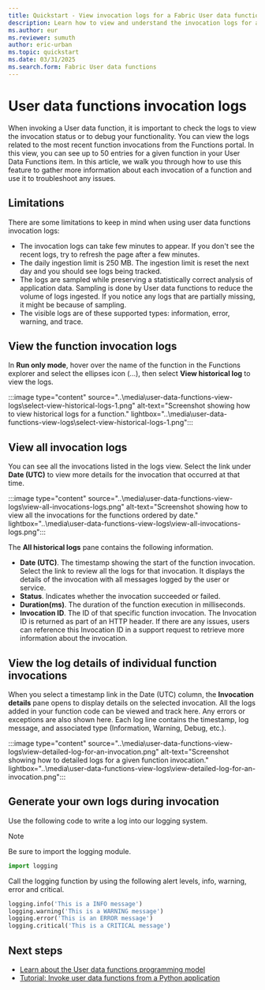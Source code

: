 ```yaml
---
title: Quickstart - View invocation logs for a Fabric User data functions item
description: Learn how to view and understand the invocation logs for a Fabric User data functions item.
ms.author: eur
ms.reviewer: sumuth
author: eric-urban
ms.topic: quickstart
ms.date: 03/31/2025
ms.search.form: Fabric User data functions
---
```


# User data functions invocation logs

When invoking a User data function, it is important to check the logs to view the invocation status or to debug your functionality. You can view the logs related to the most recent function invocations from the Functions portal. In this view, you can see up to 50 entries for a given function in your User Data Functions item. In this article, we walk you through how to use this feature to gather more information about each invocation of a function and use it to troubleshoot any issues.

## Limitations

There are some limitations to keep in mind when using user data functions invocation logs:

- The invocation logs can take few minutes to appear. If you don't see the recent logs, try to refresh the page after a few minutes.
- The daily ingestion limit is 250 MB. The ingestion limit is reset the next day and you should see logs being tracked.
- The logs are sampled while preserving a statistically correct analysis of application data. Sampling is done by User data functions to reduce the volume of logs ingested. If you notice any logs that are partially missing, it might be because of sampling.
- The visible logs are of these supported types: information, error, warning, and trace.

## View the function invocation logs

In **Run only mode**, hover over the name of the function in the Functions explorer and select the ellipses icon (...), then select **View historical log** to view the logs.

:::image type="content" source="..\media\user-data-functions-view-logs\select-view-historical-logs-1.png" alt-text="Screenshot showing how to view historical logs for a function." lightbox="..\media\user-data-functions-view-logs\select-view-historical-logs-1.png":::

## View all invocation logs

You can see all the invocations listed in the logs view. Select the link under **Date (UTC)** to view more details for the invocation that occurred at that time.

:::image type="content" source="..\media\user-data-functions-view-logs\view-all-invocations-logs.png" alt-text="Screenshot showing how to view all the invocations for the functions ordered by date." lightbox="..\media\user-data-functions-view-logs\view-all-invocations-logs.png":::

The **All historical logs** pane contains the following information.

- **Date (UTC)**. The timestamp showing the start of the function invocation. Select the link to review all the logs for that invocation. It displays the details of the invocation with all messages logged by the user or service.
- **Status**. Indicates whether the invocation succeeded or failed.
- **Duration(ms)**. The duration of the function execution in milliseconds.
- **Invocation ID**. The ID of that specific function invocation. The Invocation ID is returned as part of an HTTP header. If there are any issues, users can reference this Invocation ID in a support request to retrieve more information about the invocation.

## View the log details of individual function invocations

When you select a timestamp link in the Date (UTC) column, the **Invocation details** pane opens to display details on the selected invocation. All the logs added in your function code can be viewed and track here. Any errors or exceptions are also shown here. Each log line contains the timestamp, log message, and associated type (Information, Warning, Debug, etc.).

:::image type="content" source="..\media\user-data-functions-view-logs\view-detailed-log-for-an-invocation.png" alt-text="Screenshot showing how to detailed logs for a given function invocation." lightbox="..\media\user-data-functions-view-logs\view-detailed-log-for-an-invocation.png":::

## Generate your own logs during invocation

Use the following code to write a log into our logging system.

> [!Note]
> Be sure to import the logging module.
```python
import logging
```

Call the logging function by using the following alert levels, info, warning, error and critical.

```python
logging.info('This is a INFO message')
logging.warning('This is a WARNING message')
logging.error('This is an ERROR message')
logging.critical('This is a CRITICAL message')
```

## Next steps

- [Learn about the User data functions programming model](./python-programming-model.md)
- [Tutorial: Invoke user data functions from a Python application](./tutorial-invoke-from-python-app.md)

